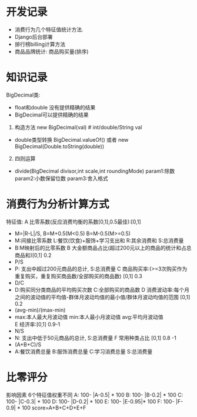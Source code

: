 # 开发记录
* 消费行为几个特征值统计方法.
* Django后台部署
* 排行榜billing计算方法
* 商品品牌统计: 商品购买量(排序)
# 知识记录
BigDecimal类:
* float和double 没有提供精确的结果
* BigDecimal可以提供精确的结果
1. 构造方法
new BigDecimal(val) # int/double/String val
* double类型转换
BigDecimal.valueOf()
或者
new BigDecimal(Double.toString(double))
2. 四则运算
* divide(BigDecimal divisor,int scale,int roundingMode) 
param1:除数
param2:小数保留位数
param3:舍入格式
# 消费行为分析计算方式
特征值: 
A 比零系数(反应消费均衡的系数[0,1],0.5最佳):[0,1]
* M=|R-L|/S, B=M+0.5(M<0.5) B=M-0.5(M>=0.5)
* M:间接比零系数 L:餐饮(饮食)+服饰+学习支出和 R:其余消费和 S:总消费量 
* B:M映射后的比零系数
B 大金额商品占比(超过200元以上的商品的统计和占总商品和)[0,1] 0.2
* P/S
* P: 支出中超过200元商品的总计, S:总消费量
C 商品购买率:(>=3次购买作为重复购买，重复购买商品数/全部购买的商品数) [0,1] 0.3
* D/C
* D:购买同分类商品的平均购买次数 C:全部购买的商品数
D 消费波动率:每个月之间的波动值的平均值-群体月波动均值的最小值/群体月波动均值的范围 [0,1] 0.2
* (avg-min)/(max-min)
* max:本人最大月波动值 min:本人最小月波动值  avg:平均月波动值  
E 经济率:[0,1] 0.9-1
* N/S
* N: 支出中低于50元商品的总计, S:总消费量
F 常用种类占比 [0,1] 0.8 -1
* (A+B+C)/S
* A:餐饮消费总量 B:服饰消费总量 C:学习消费总量 S:总消费量
# 比零评分
影响因素
6个特征值权重不同
A: 100- |A-0.5| * 100
B: 100- |B-0.2| * 100
C: 100- |C-0.3| * 100
D: 100- |D-0.2| * 100
E: 100- |E-0.95|* 100
F: 100- |F-0.9| * 100
score=A+B+C+D+E+F